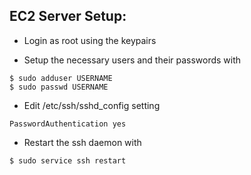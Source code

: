 ## EC2 Server Setup:

- Login as root using the keypairs

- Setup the necessary users and their passwords with

```
$ sudo adduser USERNAME
$ sudo passwd USERNAME
```

- Edit /etc/ssh/sshd_config setting

```
PasswordAuthentication yes
```

- Restart the ssh daemon with

```
$ sudo service ssh restart
```
